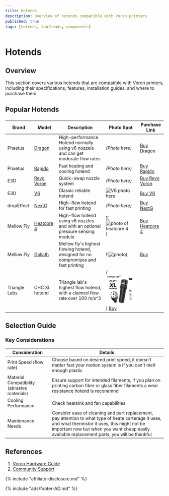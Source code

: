 ```yaml
---
title: Hotends
description: Overview of hotends compatible with Voron printers
published: true
tags: [hotends, toolheads, components]
---
```


# Hotends

## Overview
This section covers various hotends that are compatible with Voron printers, including their specifications, features, installation guides, and where to purchase them.

## Popular Hotends

### 

| Brand     | Model                       | Description                                    | Photo Spot     | Purchase Link                                |
|-- | --------------------------- | ---------------------------------------------- | -------------- | -------------------------------------------- |
|Phaetus| [Dragon](phaetus-dragon.md) | High-performance Hotend normally using v6 nozzels and can get modorate flow rates | *(Photo here)* | [Buy Dragon ](https://www.phaetus.com/dragon) |
|Phaetus| [Rapido](phaetus-rapido.md) | Fast heating and cooling hotend                | *(Photo here)* | [Buy Rapido ](https://s.click.aliexpress.com/e/_oEt9BS5) |
| E3D | [Revo Voron](e3d-revo-voron.md) | Quick-swap nozzle system | *(Photo here)* | [Buy Revo Voron ](https://e3d-online.com/revo) |
| E3D | [V6](e3d-v6.md)                 | Classic reliable hotend  | ![*V6 photo here*](photo-v6.jpg) | [Buy V6 ](https://s.click.aliexpress.com/e/_omkZXJR)           |
|dropEffect| [NextG](dropeffect-nextg.md) | High-flow hotend for fast printing | *(Photo here)* | [Buy NextG](https://www.dropeffect.com/nextg) |
|Mellow Fly|[Heatcore 4]()| High-flow hotend using v6 nozzles and with an optional pressure sensing module|!(![photo of heatcore 4](heatcore4.jpg))|[Buy Heatcore 4](https://s.click.aliexpress.com/e/_c3IvQDsR)|
|Mellow Fly|[Goliath]()| Mellow fly's highest flowing hotend, designed for no compromizes and fast printing|!(![photo](goliath.jpg))|[Buy](https://s.click.aliexpress.com/e/_c3IvQDsR)|
|Triangle Labs | CHC XL hotend | Triangle lab's highest flow hotend, with a claimed flow rate over 100 m/s^3 | *(![alt text](chcXL.png))* [Buy](https://s.click.aliexpress.com/e/_c4CCiavl) |


## Selection Guide

### Key Considerations

| Consideration          | Details                                        |
| ---------------------- | ---------------------------------------------- |
| Print Speed (flow rate) | Choose based on desired print speed, it doesn't matter fast your motion system is if you can't melt enough plastic            |
| Material Compatibility (abrasive materials) | Ensure support for intended filaments, if you plan on printing carbon fiber or glass fiber filaments a wear resistance hotend is reconemnd           |
| Cooling Performance    | Check heatsink and fan capabilities            |
| Maintenance Needs      | Consider ease of cleaning and part replacement, pay attention to what type of heate carterage it uses, and what thermistor it uses, this might not be important now but when you want cheap easily available replacement parts, you will be thankful |

## References

1. [Voron Hardware Guide](https://docs.vorondesign.com/hardware.html)
2. [Community Support](https://discord.gg/voron)

{% include "affiliate-disclosure.md" %}

{% include "ads/footer-AD.md" %}
